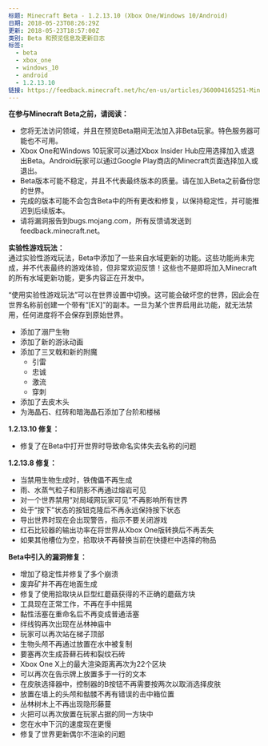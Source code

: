```yaml
---
标题: Minecraft Beta - 1.2.13.10 (Xbox One/Windows 10/Android)
日期: 2018-05-23T08:26:29Z
更新: 2018-05-23T18:57:00Z
类别: Beta 和预览信息及更新日志
标签:
  - beta
  - xbox_one
  - windows_10
  - android
  - 1.2.13.10
链接: https://feedback.minecraft.net/hc/en-us/articles/360004165251-Minecraft-Beta-1-2-13-10-Xbox-One-Windows-10-Android
---
```


**在参与Minecraft Beta之前，请阅读：**

- 您将无法访问领域，并且在预览Beta期间无法加入非Beta玩家。特色服务器可能也不可用。
- Xbox One和Windows 10玩家可以通过Xbox Insider Hub应用选择加入或退出Beta。Android玩家可以通过Google Play商店的Minecraft页面选择加入或退出。
- Beta版本可能不稳定，并且不代表最终版本的质量。请在加入Beta之前备份您的世界。
- 完成的版本可能不会包含Beta中的所有更改和修复，以保持稳定性，并可能推迟到后续版本。
- 请将漏洞报告到bugs.mojang.com，所有反馈请发送到feedback.minecraft.net。

  
**实验性游戏玩法：**  
通过实验性游戏玩法，Beta中添加了一些来自水域更新的功能。这些功能尚未完成，并不代表最终的游戏体验，但非常欢迎反馈！这些也不是即将加入Minecraft的所有水域更新功能，更多内容正在开发中。

“使用实验性游戏玩法”可以在世界设置中切换。这可能会破坏您的世界，因此会在世界名称前创建一个带有“\[EX\]”的副本。一旦为某个世界启用此功能，就无法禁用，任何进度将不会保存到原始世界。

- 添加了溺尸生物
- 添加了新的游泳动画
- 添加了三叉戟和新的附魔
  - 引雷
  - 忠诚
  - 激流
  - 穿刺
- 添加了去皮木头
- 为海晶石、红砖和暗海晶石添加了台阶和楼梯

  
**1.2.13.10 修复：**

- 修复了在Beta中打开世界时导致命名实体失去名称的问题

  
**1.2.13.8 修复：**

- 当禁用生物生成时，铁傀儡不再生成
- 雨、水蒸气粒子和阴影不再通过熔岩可见
- 对一个世界禁用“对局域网玩家可见”不再影响所有世界
- 处于“按下”状态的按钮克隆后不再永远保持按下状态
- 导出世界时现在会出现警告，指示不要关闭游戏
- 红石比较器的输出功率在将世界从Xbox One版转换后不再丢失
- 如果其他槽位为空，拾取块不再替换当前在快捷栏中选择的物品

  
**Beta中引入的漏洞修复：**

- 增加了稳定性并修复了多个崩溃
- 废弃矿井不再在地面生成
- 修复了使用拾取块从巨型红蘑菇获得的不正确的蘑菇方块
- 工具现在正常工作，不再在手中摇晃
- 黏性活塞在重命名后不再变成普通活塞
- 绊线钩再次出现在丛林神庙中
- 玩家可以再次站在梯子顶部
- 生物头颅不再通过放置在水中被复制
- 要塞再次生成苔藓石砖和裂纹石砖
- Xbox One X上的最大渲染距离再次为22个区块
- 可以再次在告示牌上放置多于一行的文本
- 在皮肤选择器中，控制器的B按钮不再需要按两次以取消选择皮肤
- 放置在墙上的头颅和骷髅不再有错误的击中箱位置
- 丛林树木上不再出现隐形藤蔓
- 火把可以再次放置在玩家占据的同一方块中
- 您在水中下沉的速度现在更慢
- 修复了世界更新偶尔不渲染的问题